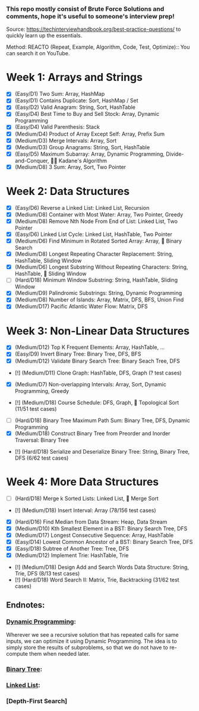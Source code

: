 ### This repo mostly consist of Brute Force Solutions and comments, hope it's useful to someone's interview prep!

Source: https://techinterviewhandbook.org/best-practice-questions/ to quickly learn up the essentials.

Method: REACTO (Repeat, Example, Algorithm, Code, Test, Optimize):: You can search it on YouTube.

# Week 1: Arrays and Strings
- [x] (Easy/D1) Two Sum:                                Array, HashMap
- [x] (Easy/D1) Contains Duplicate:                     Sort, HashMap / Set
- [x] (Easy/D2) Valid Anagram:                          String, Sort, HashTable
- [x] (Easy/D4) Best Time to Buy and Sell Stock:        Array, Dynamic Programming
- [x] (Easy/D4) Valid Parenthesis:                      Stack
- [x] (Medium/D4) Product of Array Except Self:         Array, Prefix Sum
- [x] (Medium/D3) Merge Intervals:                      Array, Sort
- [x] (Medium/D3) Group Anagrams:                       String, Sort, HashTable
- [x] (Easy/D5) Maximum Subarray:                       Array, Dynamic Programming, Divide-and-Conquer, 🧙‍♂️ Kadane's Algorithm
- [x] (Medium/D8) 3 Sum:                               Array, Sort, Two Pointer
 
# Week 2: Data Structures
- [x] (Easy/D6) Reverse a Linked List:                   Linked List, Recursion
- [x] (Medium/D8) Container with Most Water:             Array, Two Pointer, Greedy
- [x] (Medium/D8) Remove Nth Node From End of List:      Linked List, Two Pointer
- [x] (Easy/D6) Linked List Cycle:                       Linked List, HashTable, Two Pointer
- [x] (Medium/D6) Find Minimum in Rotated Sorted Array:   Array, 🧙‍ Binary Search
- [x] (Medium/D8) Longest Repeating Character Replacement: String, HashTable, Sliding Window
- [x] (Medium/D6) Longest Substring Without Repeating Characters: String, HashTable, 🧙‍ Sliding Window
- [ ] (Hard/D18) Minimum Window Substring:               String, HashTable, Sliding Window
- [x] (Medium/D9) Palindromic Substrings:                String, Dynamic Programming
- [x] (Medium/D8) Number of Islands: Array, Matrix, DFS, BFS, Union Find
- [x] (Medium/D17) Pacific Atlantic Water Flow:         Matrix, DFS
  
# Week 3: Non-Linear Data Structures
- [x] (Medium/D12) Top K Frequent Elements:              Array, HashTable, ...
- [x] (Easy/D9) Invert Binary Tree:                      Binary Tree, DFS, BFS
- [x] (Medium/D12) Validate Binary Search Tree:          Binary Seach Tree, DFS
- [!] (Medium/D11) Clone Graph:                          HashTable, DFS, Graph (? test cases)
- [x] (Medium/D7) Non-overlapping Intervals:             Array, Sort, Dynamic Programming, Greedy
- [!] (Medium/D18) Course Schedule:                      DFS, Graph, 🧙‍ Topological Sort (11/51 test cases)
- [ ] (Hard/D18) Binary Tree Maximum Path Sum:           Binary Tree, DFS, Dynamic Programming
- [x] (Medium/D18) Construct Binary Tree from Preorder and Inorder Traversal: Binary Tree
- [!] (Hard/D18) Serialize and Deserialize Binary Tree:  String, Binary Tree, DFS (6/62 test cases)

# Week 4: More Data Structures
- [ ] (Hard/D18) Merge k Sorted Lists:                 Linked List, 🧙‍ Merge Sort
- [!] (Medium/D18) Insert Interval:                    Array (78/156 test cases)
- [x] (Hard/D16) Find Median from Data Stream:         Heap, Data Stream
- [x] (Medium/D10) Kth Smallest Element in a BST:      Binary Search Tree, DFS
- [x] (Medium/D17) Longest Consecutive Sequence:       Array, HashTable
- [x] (Easy/D14) Lowest Common Ancestor of a BST:      Binary Search Tree, DFS
- [x] (Easy/D18) Subtree of Another Tree:              Tree, DFS
- [x] (Medium/D12) Implement Trie:                     HashTable, Trie
- [!] (Medium/D18) Design Add and Search Words Data Structure: String, Trie, DFS (8/13 test cases)
- [!] (Hard/D18) Word Search II:                      Matrix, Trie, Backtracking (31/62 test cases)

## Endnotes:
### [Dynamic Programming](https://www.geeksforgeeks.org/dynamic-programming/):
Wherever we see a recursive solution that has repeated calls for same inputs, we can optimize it using Dynamic Programming. The idea is to simply store the results of subproblems, so that we do not have to re-compute them when needed later.

### [Binary Tree](https://www.geeksforgeeks.org/binary-tree-set-1-introduction/):
### [Linked List](https://www.geeksforgeeks.org/linked-list-set-1-introduction/):
### [Depth-First Search]
